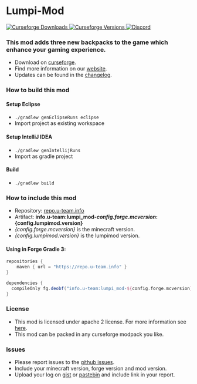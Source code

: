 # Lumpi-Mod

[
![Curseforge Downloads](http://cf.way2muchnoise.eu/lumpi-mod.svg)
![Curseforge Versions](http://cf.way2muchnoise.eu/versions/lumpi-mod.svg)
](https://www.curseforge.com/minecraft/mc-mods/lumpi-mod)
[
![Discord](https://img.shields.io/discord/297104769649213441?label=Discord)
](https://discordapp.com/invite/QXbWS36)

### This mod adds three new backpacks to the game which enhance your gaming experience.

- Download on [curseforge](https://www.curseforge.com/minecraft/mc-mods/lumpi-mod).  
- Find more information on our [website](https://u-team.info/mods/lumpimod).
- Updates can be found in the [changelog](CHANGELOG.md).

### How to build this mod

#### Setup Eclipse
- ``./gradlew genEclipseRuns eclipse``
- Import project as existing workspace

#### Setup IntelliJ IDEA
- ``./gradlew genIntellijRuns``
- Import as gradle project

#### Build
- ``./gradlew build``

### How to include this mod

- Repository: [repo.u-team.info](https://repo.u-team.info)
- Artifact: **info.u-team:lumpi_mod-${config.forge.mcversion}:${config.lumpimod.version}** 
- *{config.forge.mcversion}* is the minecraft version.
- *{config.lumpimod.version}* is the lumpimod version.

#### Using in Forge Gradle 3:
```gradle
repositories {
    maven { url = "https://repo.u-team.info" }
}

dependencies {
  compileOnly fg.deobf("info.u-team:lumpi_mod-${config.forge.mcversion}:${config.lumpimod.version}")
}
```

### License

- This mod is licensed under apache 2 license. For more information see [here](LICENSE).  
- This mod can be packed in any curseforge modpack you like.

### Issues

- Please report issues to the [github issues](../../issues).
- Include your minecraft version, forge version and mod version.
- Upload your log on [gist](https://gist.github.com) or [pastebin](https://pastebin.com) and include link in your report.
